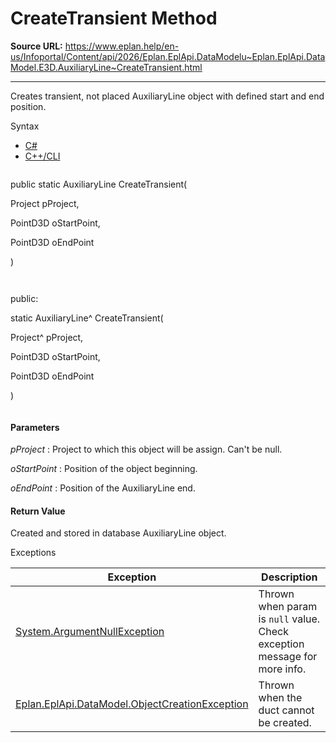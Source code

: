 # CreateTransient Method

**Source URL:** https://www.eplan.help/en-us/Infoportal/Content/api/2026/Eplan.EplApi.DataModelu~Eplan.EplApi.DataModel.E3D.AuxiliaryLine~CreateTransient.html

---

Creates transient, not placed AuxiliaryLine object with defined start and end position.

Syntax

- [C#](#i-syntax-CS)
- [C++/CLI](#i-syntax-CPP2005)

```
```
public static AuxiliaryLine CreateTransient( 

   Project pProject,

   PointD3D oStartPoint,

   PointD3D oEndPoint

)
```
```

```
```
public:

static AuxiliaryLine^ CreateTransient( 

   Project^ pProject,

   PointD3D oStartPoint,

   PointD3D oEndPoint

)
```
```

#### Parameters

*pProject*
:   Project to which this object will be assign. Can't be null.

*oStartPoint*
:   Position of the object beginning.

*oEndPoint*
:   Position of the AuxiliaryLine end.

#### Return Value

Created and stored in database AuxiliaryLine object.

Exceptions

| Exception | Description |
| --- | --- |
| [System.ArgumentNullException](#) | Thrown when param is `null` value. Check exception message for more info. |
| [Eplan.EplApi.DataModel.ObjectCreationException](Eplan.EplApi.DataModelu~Eplan.EplApi.DataModel.ObjectCreationException.html) | Thrown when the duct cannot be created. |
